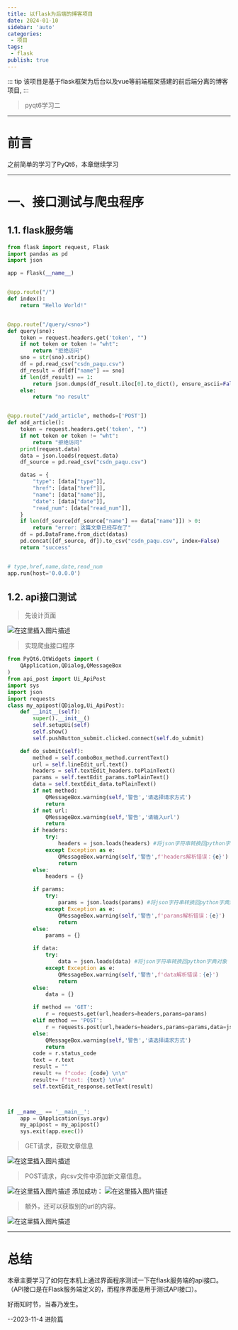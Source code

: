 ```yaml
---
title: 以flask为后端的博客项目
date: 2024-01-10
sidebar: 'auto'
categories:
 - 项目
tags:
 - flask
publish: true
---
```


::: tip
该项目是基于flask框架为后台以及vue等前端框架搭建的前后端分离的博客项目,
:::

<!--more-->


> pyqt6学习二


---

# 前言
之前简单的学习了PyQt6，本章继续学习

---
# 一、接口测试与爬虫程序

## 1.1. flask服务端

```python
from flask import request, Flask
import pandas as pd
import json

app = Flask(__name__)


@app.route("/")
def index():
    return "Hello World!"


@app.route("/query/<sno>")
def query(sno):
    token = request.headers.get('token', "")
    if not token or token != "wht":
        return "拒绝访问"
    sno = str(sno).strip()
    df = pd.read_csv("csdn_paqu.csv")
    df_result = df[df["name"] == sno]
    if len(df_result) == 1:
        return json.dumps(df_result.iloc[0].to_dict(), ensure_ascii=False)
    else:
        return "no result"


@app.route("/add_article", methods=['POST'])
def add_article():
    token = request.headers.get('token', "")
    if not token or token != "wht":
        return "拒绝访问"
    print(request.data)
    data = json.loads(request.data)
    df_source = pd.read_csv("csdn_paqu.csv")

    datas = {
        "type": [data["type"]],
        "href": [data["href"]],
        "name": [data["name"]],
        "date": [data["date"]],
        "read_num": [data["read_num"]],
    }
    if len(df_source[df_source["name"] == data["name"]]) > 0:
        return "error: 这篇文章已经存在了"
    df = pd.DataFrame.from_dict(datas)
    pd.concat([df_source, df]).to_csv("csdn_paqu.csv", index=False)
    return "success"


# type,href,name,date,read_num
app.run(host='0.0.0.0')

```








## 1.2. api接口测试

> 先设计页面

![在这里插入图片描述](https://img-blog.csdnimg.cn/11120858a28a479884cafca66091cbf3.png)



> 实现爬虫接口程序

```python
from PyQt6.QtWidgets import (
    QApplication,QDialog,QMessageBox
)
from api_post import Ui_ApiPost
import sys
import json
import requests
class my_apipost(QDialog,Ui_ApiPost):
    def __init__(self):
        super().__init__()
        self.setupUi(self)
        self.show()
        self.pushButton_submit.clicked.connect(self.do_submit)

    def do_submit(self):
        method = self.comboBox_method.currentText()
        url = self.lineEdit_url.text()
        headers = self.textEdit_headers.toPlainText()
        params = self.textEdit_params.toPlainText()
        data = self.textEdit_data.toPlainText()
        if not method:
            QMessageBox.warning(self,'警告','请选择请求方式')
            return
        if not url:
            QMessageBox.warning(self,'警告','请输入url')
            return
        if headers:
            try:
                headers = json.loads(headers) #将json字符串转换回python字典对象
            except Exception as e:
                QMessageBox.warning(self,'警告',f'headers解析错误：{e}')
                return
        else:
            headers = {}

        if params:
            try:
                params = json.loads(params) #将json字符串转换回python字典对象
            except Exception as e:
                QMessageBox.warning(self,'警告',f'params解析错误：{e}')
                return
        else:
            params = {}

        if data:
            try:
                data = json.loads(data) #将json字符串转换回python字典对象
            except Exception as e:
                QMessageBox.warning(self,'警告',f'data解析错误：{e}')
                return
        else:
            data = {}

        if method == 'GET':
            r = requests.get(url,headers=headers,params=params)
        elif method == 'POST':
            r = requests.post(url,headers=headers,params=params,data=json.dumps(data))
        else:
            QMessageBox.warning(self,'警告','请选择请求方式')
            return
        code = r.status_code
        text = r.text
        result = ""
        result += f"code: {code} \n\n"
        result+= f"text: {text} \n\n"
        self.textEdit_response.setText(result)



if __name__ == '__main__':
    app = QApplication(sys.argv)
    my_apipost = my_apipost()
    sys.exit(app.exec())

```

> GET请求，获取文章信息

![在这里插入图片描述](https://img-blog.csdnimg.cn/eddb6f9fb55845558884f60675145ad1.png)

> POST请求，向csv文件中添加新文章信息。

![在这里插入图片描述](https://img-blog.csdnimg.cn/72e5856a406e49b6a9778b936d4808f4.png)
添加成功：
![在这里插入图片描述](https://img-blog.csdnimg.cn/3731412c36094fceb632b16873b27fa1.png)


> 额外，还可以获取别的url的内容。

![在这里插入图片描述](https://img-blog.csdnimg.cn/8bc69ef7a5984d34906aac7a7c2161e9.png)





---

# 总结
本章主要学习了如何在本机上通过界面程序测试一下在flask服务端的api接口。（API接口是在Flask服务端定义的，而程序界面是用于测试API接口）。

好雨知时节，当春乃发生。

--2023-11-4	进阶篇
